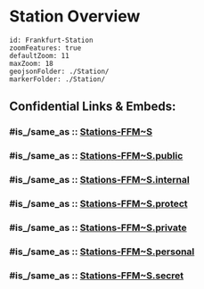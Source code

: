 # Station Overview
 

```leaflet
id: Frankfurt-Station
zoomFeatures: true 
defaultZoom: 11 
maxZoom: 18
geojsonFolder: ./Station/
markerFolder: ./Station/
```


## Confidential Links & Embeds: 

### #is_/same_as :: [Stations-FFM~S](Stations-FFM~S.md) 

### #is_/same_as :: [Stations-FFM~S.public](/_public/Earth/Continent/Europe/Europe~Central/Germany/Germany~West/Hessen/counties~Hessen/Frankfurt~Main/Stations-FFM~S.public.md) 

### #is_/same_as :: [Stations-FFM~S.internal](/_internal/Earth/Continent/Europe/Europe~Central/Germany/Germany~West/Hessen/counties~Hessen/Frankfurt~Main/Stations-FFM~S.internal.md) 

### #is_/same_as :: [Stations-FFM~S.protect](/_protect/Earth/Continent/Europe/Europe~Central/Germany/Germany~West/Hessen/counties~Hessen/Frankfurt~Main/Stations-FFM~S.protect.md) 

### #is_/same_as :: [Stations-FFM~S.private](/_private/Earth/Continent/Europe/Europe~Central/Germany/Germany~West/Hessen/counties~Hessen/Frankfurt~Main/Stations-FFM~S.private.md) 

### #is_/same_as :: [Stations-FFM~S.personal](/_personal/Earth/Continent/Europe/Europe~Central/Germany/Germany~West/Hessen/counties~Hessen/Frankfurt~Main/Stations-FFM~S.personal.md) 

### #is_/same_as :: [Stations-FFM~S.secret](/_secret/Earth/Continent/Europe/Europe~Central/Germany/Germany~West/Hessen/counties~Hessen/Frankfurt~Main/Stations-FFM~S.secret.md)

